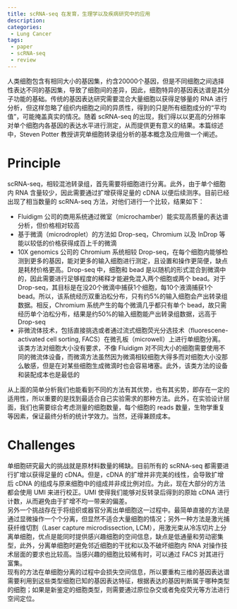```yaml
---
title: scRNA-seq 在发育，生理学以及疾病研究中的应用
description: 
categories:
 - Lung Cancer
tags:
 - paper
 - scRNA-seq
 - review
---
```


人类细胞包含有相同大小的基因集，约含20000个基因，但是不同细胞之间选择性表达不同的基因集，导致了细胞间的差异，因此，细胞特异的基因表达谱是其分子功能的基础。传统的基因表达研究需要混合大量细胞以获得足够量的 RNA 进行分析，但这样忽略了组织内细胞之间的异质性，得到的只是所有细胞成分的“平均值”，可能掩盖真实的情况。随着 scRNA-seq 的出现，我们得以以更高的分辨率对单个细胞内各基因的表达水平进行测定，从而提供更有意义的结果。本篇综述中，Steven Potter 教授讲究单细胞转录组分析的基本概念及应用做一个阐述。  

<!-- more -->

# Principle 
scRNA-seq，相较混池转录组，首先需要将细胞进行分离。此外，由于单个细胞内 RNA 含量较少，因此需要通过扩增获得足量的 cDNA 以便后续测序。目前已经出现了相当数量的 scRNA-seq 方法，对他们进行一个比较，结果如下：  
* Fluidigm 公司的商用系统通过微室（microchamber）能实现高质量的表达谱分析，但价格相对较高  
* 基于微滴（microdroplet）的方法如 Drop-seq，Chromium 以及 InDrop 等能以较低的价格获得成百上千的微滴  
* 10X genomics 公司的 Chromium 系统相较 Drop-seq，在每个细胞内能够检测到更多的基因，能对更多的输入细胞进行测定，且设置和操作更简便，缺点是耗材价格更高。Drop-seq 中，细胞和 bead 是以随机的形式混合到微滴中的，因此需要进行足够程度的稀释才能避免混入两个细胞或两个 bead。对于 Drop-seq，其目标是在没20个微滴中捕获1个细胞，每10个液滴捕获1个 bead。所以，该系统经历双重泊松分布，只有约5%的输入细胞会产出转录组数据。相反，Chromium 系统产生的每个微滴几乎都只有单个 bead，故只需经历单个泊松分布，结果是约50%的输入细胞能产出转录组数据，远高于 Drop-seq  
* 非微流体技术，包括直接挑选或者通过流式细胞荧光分选技术（fluorescene-activated cell sorting, FACS）在微孔板（microwell）上进行单细胞分离。该类方法对细胞大小没有要求，不像 Fluidigm 对不同大小的细胞需要使用不同的微流体设备，而微滴方法虽然因为微滴相较细胞大得多而对细胞大小没那么敏感，但是在对某些细胞生成微滴时也会容易堵塞。此外，该类方法的设备和装配成本也是最低的  
  
从上面的简单分析我们也能看到不同的方法有其优势，也有其劣势，即存在一定的适用性，所以重要的是找到最适合自己实验需求的那种方法。此外，在实验设计层面，我们也需要综合考虑测量的细胞数量，每个细胞的 reads 数量，生物学重复等因素，保证最终分析的统计学效力。当然，还得兼顾成本。  
  
# Challenges  
单细胞研究最大的挑战就是原材料数量的稀缺。目前所有的 scRNA-seq 都需要进行扩增以获得足量的 cDNA。但是，cDNA 的扩增并非完美的线性，会导致扩增后 cDNA 的组成与原来细胞中的组成并非成比例对应。为此，现在大部分的方法都会使用 UMI 来进行校正。UMI 使得我们能够对反转录后得到的原始 cDNA 进行计数，从而避免由于扩增不均一带来的偏差。  
另外一个挑战存在于将组织或器官分离出单细胞这一过程中。最简单直接的方法是通过显微操作一个个分离，但显然不适合大量细胞的情况；另外一种方法是激光捕获纤维切割（Laser capture microdissection, LCM），用激光束从冷冻切片上分离单细胞，优点是能同时提供感兴趣细胞的空间信息，缺点是低通量和劳动密集型，此外，分离单细胞时避免邻近细胞的干扰和以及不破坏细胞内 RNA 对操作技术层面的要求也比较高。当感兴趣的细胞比较稀有时，可以通过 FACS 对其进行富集。  
现有的方法在单细胞分离的过程中会损失空间信息，所以要重构三维的基因表达谱需要利用到这些类型细胞已知的基因表达特征，根据表达的基因判断属于哪种类型的细胞；如果是新鉴定的细胞类型，则需要通过原位杂交或者免疫荧光等方法进行空间定位。
